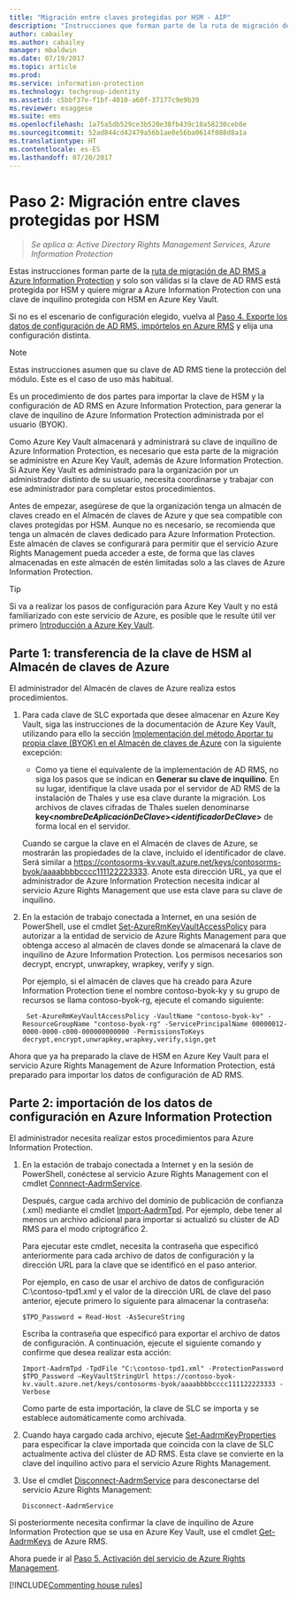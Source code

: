 ```yaml
---
title: "Migración entre claves protegidas por HSM - AIP"
description: "Instrucciones que forman parte de la ruta de migración de AD RMS a Azure Information Protection y que solo son válidas si la clave de AD RMS está protegida por HSM y quiere migrar a Azure Information Protection con una clave de inquilino protegida con HSM en Azure Key Vault."
author: cabailey
ms.author: cabailey
manager: mbaldwin
ms.date: 07/19/2017
ms.topic: article
ms.prod: 
ms.service: information-protection
ms.technology: techgroup-identity
ms.assetid: c5bbf37e-f1bf-4010-a60f-37177c9e9b39
ms.reviewer: esaggese
ms.suite: ems
ms.openlocfilehash: 1a75a5db529ce3b520e38fb439c18a58230ceb0e
ms.sourcegitcommit: 52ad844cd42479a56b1ae0e56ba0614f088d8a1a
ms.translationtype: HT
ms.contentlocale: es-ES
ms.lasthandoff: 07/20/2017
---
```

# <a name="step-2-hsm-protected-key-to-hsm-protected-key-migration"></a>Paso 2: Migración entre claves protegidas por HSM

>*Se aplica a: Active Directory Rights Management Services, Azure Information Protection*


Estas instrucciones forman parte de la [ruta de migración de AD RMS a Azure Information Protection](migrate-from-ad-rms-to-azure-rms.md) y solo son válidas si la clave de AD RMS está protegida por HSM y quiere migrar a Azure Information Protection con una clave de inquilino protegida con HSM en Azure Key Vault. 

Si no es el escenario de configuración elegido, vuelva al [Paso 4. Exporte los datos de configuración de AD RMS, impórtelos en Azure RMS](migrate-from-ad-rms-phase2.md#step-4-export-configuration-data-from-ad-rms-and-import-it-to-azure-information-protection) y elija una configuración distinta.

> [!NOTE]
> Estas instrucciones asumen que su clave de AD RMS tiene la protección del módulo. Este es el caso de uso más habitual. 

Es un procedimiento de dos partes para importar la clave de HSM y la configuración de AD RMS en Azure Information Protection, para generar la clave de inquilino de Azure Information Protection administrada por el usuario (BYOK).

Como Azure Key Vault almacenará y administrará su clave de inquilino de Azure Information Protection, es necesario que esta parte de la migración se administre en Azure Key Vault, además de Azure Information Protection. Si Azure Key Vault es administrado para la organización por un administrador distinto de su usuario, necesita coordinarse y trabajar con ese administrador para completar estos procedimientos.

Antes de empezar, asegúrese de que la organización tenga un almacén de claves creado en el Almacén de claves de Azure y que sea compatible con claves protegidas por HSM. Aunque no es necesario, se recomienda que tenga un almacén de claves dedicado para Azure Information Protection. Este almacén de claves se configurará para permitir que el servicio Azure Rights Management pueda acceder a este, de forma que las claves almacenadas en este almacén de estén limitadas solo a las claves de Azure Information Protection.


> [!TIP]
> Si va a realizar los pasos de configuración para Azure Key Vault y no está familiarizado con este servicio de Azure, es posible que le resulte útil ver primero [Introducción a Azure Key Vault](https://azure.microsoft.com/documentation/articles/key-vault-get-started/). 


## <a name="part-1-transfer-your-hsm-key-to-azure-key-vault"></a>Parte 1: transferencia de la clave de HSM al Almacén de claves de Azure

El administrador del Almacén de claves de Azure realiza estos procedimientos.

1. Para cada clave de SLC exportada que desee almacenar en Azure Key Vault, siga las instrucciones de la documentación de Azure Key Vault, utilizando para ello la sección [Implementación del método Aportar tu propia clave (BYOK) en el Almacén de claves de Azure](https://azure.microsoft.com/documentation/articles/key-vault-hsm-protected-keys/#implementing-bring-your-own-key-byok-for-azurekey-vault) con la siguiente excepción:

    - Como ya tiene el equivalente de la implementación de AD RMS, no siga los pasos que se indican en **Generar su clave de inquilino**. En su lugar, identifique la clave usada por el servidor de AD RMS de la instalación de Thales y use esa clave durante la migración. Los archivos de claves cifradas de Thales suelen denominarse **key<*nombreDeAplicaciónDeClave*><*identificadorDeClave*>** de forma local en el servidor.

    Cuando se cargue la clave en el Almacén de claves de Azure, se mostrarán las propiedades de la clave, incluido el identificador de clave. Será similar a https://contosorms-kv.vault.azure.net/keys/contosorms-byok/aaaabbbbcccc111122223333. Anote esta dirección URL, ya que el administrador de Azure Information Protection necesita indicar al servicio Azure Rights Management que use esta clave para su clave de inquilino.

2. En la estación de trabajo conectada a Internet, en una sesión de PowerShell, use el cmdlet [Set-AzureRmKeyVaultAccessPolicy](/powershell/module/azurerm.keyvault/set-azurermkeyvaultaccesspolicy) para autorizar a la entidad de servicio de Azure Rights Management para que obtenga acceso al almacén de claves donde se almacenará la clave de inquilino de Azure Information Protection. Los permisos necesarios son decrypt, encrypt, unwrapkey, wrapkey, verify y sign.
    
    Por ejemplo, si el almacén de claves que ha creado para Azure Information Protection tiene el nombre contoso-byok-ky y su grupo de recursos se llama contoso-byok-rg, ejecute el comando siguiente:
    
        Set-AzureRmKeyVaultAccessPolicy -VaultName "contoso-byok-kv" -ResourceGroupName "contoso-byok-rg" -ServicePrincipalName 00000012-0000-0000-c000-000000000000 -PermissionsToKeys decrypt,encrypt,unwrapkey,wrapkey,verify,sign,get


Ahora que ya ha preparado la clave de HSM en Azure Key Vault para el servicio Azure Rights Management de Azure Information Protection, está preparado para importar los datos de configuración de AD RMS.

## <a name="part-2-import-the-configuration-data-to-azure-information-protection"></a>Parte 2: importación de los datos de configuración en Azure Information Protection

El administrador necesita realizar estos procedimientos para Azure Information Protection.

1. En la estación de trabajo conectada a Internet y en la sesión de PowerShell, conéctese al servicio Azure Rights Management con el cmdlet [Connnect-AadrmService](/powershell/aadrm/vlatest/connect-aadrmservice).
    
    Después, cargue cada archivo del dominio de publicación de confianza (.xml) mediante el cmdlet [Import-AadrmTpd](/powershell/aadrm/vlatest/import-aadrmtpd). Por ejemplo, debe tener al menos un archivo adicional para importar si actualizó su clúster de AD RMS para el modo criptográfico 2.
    
    Para ejecutar este cmdlet, necesita la contraseña que especificó anteriormente para cada archivo de datos de configuración y la dirección URL para la clave que se identificó en el paso anterior.
    
    Por ejemplo, en caso de usar el archivo de datos de configuración C:\contoso-tpd1.xml y el valor de la dirección URL de clave del paso anterior, ejecute primero lo siguiente para almacenar la contraseña:
    
    ```
    $TPD_Password = Read-Host -AsSecureString
    ```
    
    Escriba la contraseña que especificó para exportar el archivo de datos de configuración. A continuación, ejecute el siguiente comando y confirme que desea realizar esta acción:
    
    ```
    Import-AadrmTpd -TpdFile "C:\contoso-tpd1.xml" -ProtectionPassword $TPD_Password –KeyVaultStringUrl https://contoso-byok-kv.vault.azure.net/keys/contosorms-byok/aaaabbbbcccc111122223333 -Verbose
    ```
    
    Como parte de esta importación, la clave de SLC se importa y se establece automáticamente como archivada.

2.  Cuando haya cargado cada archivo, ejecute [Set-AadrmKeyProperties](/powershell/module/aadrm/set-aadrmkeyproperties) para especificar la clave importada que coincida con la clave de SLC actualmente activa del clúster de AD RMS. Esta clave se convierte en la clave del inquilino activo para el servicio Azure Rights Management.

3.  Use el cmdlet [Disconnect-AadrmService](/powershell/aadrm/vlatest/disconnect-aadrmservice) para desconectarse del servicio Azure Rights Management:

    ```
    Disconnect-AadrmService
    ```

Si posteriormente necesita confirmar la clave de inquilino de Azure Information Protection que se usa en Azure Key Vault, use el cmdlet [Get-AadrmKeys](/powershell/aadrm/vlatest/get-aadrmkeys) de Azure RMS.

Ahora puede ir al [Paso 5. Activación del servicio de Azure Rights Management](migrate-from-ad-rms-phase2.md#step-5-activate-the-azure-rights-management-service).

[!INCLUDE[Commenting house rules](../includes/houserules.md)]

